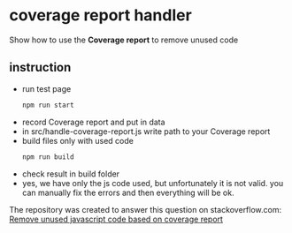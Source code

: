 # coverage report handler

Show how to use the **Coverage report** to remove unused code

## instruction
- run test page
  ```sh
  npm run start
  ```
- record Coverage report and put in data
- in src/handle-coverage-report.js write path to your Coverage report
- build files only with used code
  ```sh
  npm run build
  ```
- check result in build folder
- yes, we have only the js code used, but unfortunately it is not valid. you can manually fix the errors and then everything will be ok.

The repository was created to answer this question on stackoverflow.com:
[Remove unused javascript code based on coverage report](https://stackoverflow.com/questions/49381864/remove-unused-javascript-code-based-on-coverage-report/69644897#69644897)
